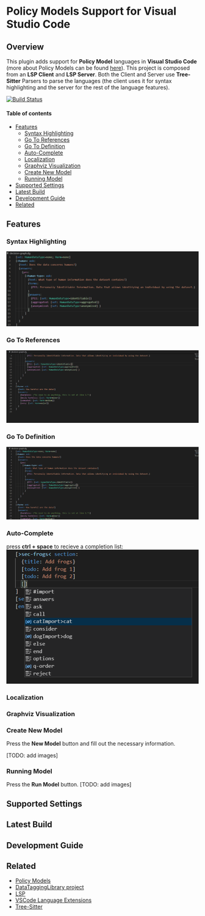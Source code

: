 # Policy Models Support for Visual Studio Code <!-- omit in toc -->

## Overview <!-- omit in toc -->

This plugin adds support for **Policy Model** languages in **Visual Studio Code** (more about Policy Models can be found [here](https://datatagginglibrary.readthedocs.io/en/latest/index.html#)).
This project is composed from an **LSP Client** and **LSP Server**.
Both the Client and Server use **Tree-Sitter** Parsers to parse the languages (the client uses it for syntax highlighting and the server for the rest of the language features).



[![Build Status](https://travis-ci.org/wolfj123/PolicyModelsPlugin.svg?branch=master)](https://travis-ci.org/wolfj123/PolicyModelsPlugin)

#### Table of contents  <!-- omit in toc -->

- [Features](#features)
	- [Syntax Highlighting](#syntax-highlighting)
	- [Go To References](#go-to-references)
	- [Go To Definition](#go-to-definition)
	- [Auto-Complete](#auto-complete)
	- [Localization](#localization)
	- [Graphviz Visualization](#graphviz-visualization)
	- [Create New Model](#create-new-model)
	- [Running Model](#running-model)
- [Supported Settings](#supported-settings)
- [Latest Build](#latest-build)
- [Development Guide](#development-guide)
- [Related](#related)

## Features


### Syntax Highlighting
![syntax highlighting](./docs/images/syntax_highlighting.png)

### Go To References
![go to references](./docs/images/references.gif)

### Go To Definition
![go to definition](./docs/images/definition.gif)

### Auto-Complete
press **ctrl + space** to recieve a completion list:
![go to definition](./docs/images/autocomplete.png)

### Localization


### Graphviz Visualization


### Create New Model
Press the **New Model** button and fill out the necessary information.

[TODO: add images]

### Running Model
Press the **Run Model** button.
[TODO: add images]

## Supported Settings

## Latest Build

## Development Guide

## Related

- [Policy Models](https://datatagginglibrary.readthedocs.io/en/latest/index.html#)
- [DataTaggingLibrary project](https://github.com/IQSS/DataTaggingLibrary)
- [LSP](https://microsoft.github.io/language-server-protocol/overviews/lsp/overview/)
- [VSCode Language Extensions](https://code.visualstudio.com/api/language-extensions/overview)
- [Tree-Sitter](http://tree-sitter.github.io/tree-sitter/)